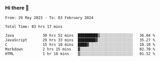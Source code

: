 ### Hi there 👋

<!--START_SECTION:waka-->

```txt
From: 29 May 2023 - To: 03 February 2024

Total Time: 83 hrs 17 mins

Java             30 hrs 52 mins  █████████▒░░░░░░░░░░░░░░░   36.84 %
JavaScript       29 hrs 33 mins  ████████▓░░░░░░░░░░░░░░░░   35.27 %
C                15 hrs 10 mins  ████▓░░░░░░░░░░░░░░░░░░░░   18.10 %
Markdown         2 hrs 15 mins   ▓░░░░░░░░░░░░░░░░░░░░░░░░   02.70 %
HTML             1 hr 16 mins    ▒░░░░░░░░░░░░░░░░░░░░░░░░   01.52 %
```

<!--END_SECTION:waka-->
<!--
**the-beef-calculator/the-beef-calculator** is a ✨ _special_ ✨ repository because its `README.md` (this file) appears on your GitHub profile.

Here are some ideas to get you started:

- 🔭 I’m currently working on ...
- 🌱 I’m currently learning ...
- 👯 I’m looking to collaborate on ...
- 🤔 I’m looking for help with ...
- 💬 Ask me about ...
- 📫 How to reach me: ...
- 😄 Pronouns: ...
- ⚡ Fun fact: ...
-->
